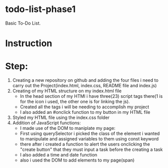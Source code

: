 # todo-list-phase1
Basic To-Do List.
# Instruction
# Step:
1. Creating a new repository on github and adding the four files i need to carry out the Project(index.html, index.css, README file and index.js)
2. Creating of my HTML structure on my index.html file
    * In the head section of my HTMl i have three(23) script tags there(1 is for the icon i used, the other one is for linking the js).
    * Created all the tags i will be needing to accomplish my project
    * I also added an #onclick function to my button in my HTML file
3. Styled my HTML file using the index.css folder
4. Addition of JavaScript functions: 
    * I made use of the DOM to maniplate my page:
    - First using querySelector i picked the class of the element i wanted to manipulate and assigned variables to them using const keyword
    - there after i created a function to alert the users onclicking the "create button" that they must input a task before the creating a task
    - I also added a time and date function 
    * also i used the DOM to add elements to my page(span)
